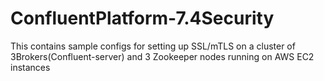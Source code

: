 # ConfluentPlatform-7.4Security
This contains sample configs for setting up SSL/mTLS on a cluster of 3Brokers(Confluent-server) and 3 Zookeeper nodes running on AWS EC2 instances
